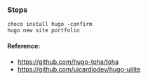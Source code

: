 ### Steps
```
choco install hugo -confirm
hugo new site portfolio
```

#### Reference:
- https://github.com/hugo-toha/toha
- https://github.com/uicardiodev/hugo-uilite